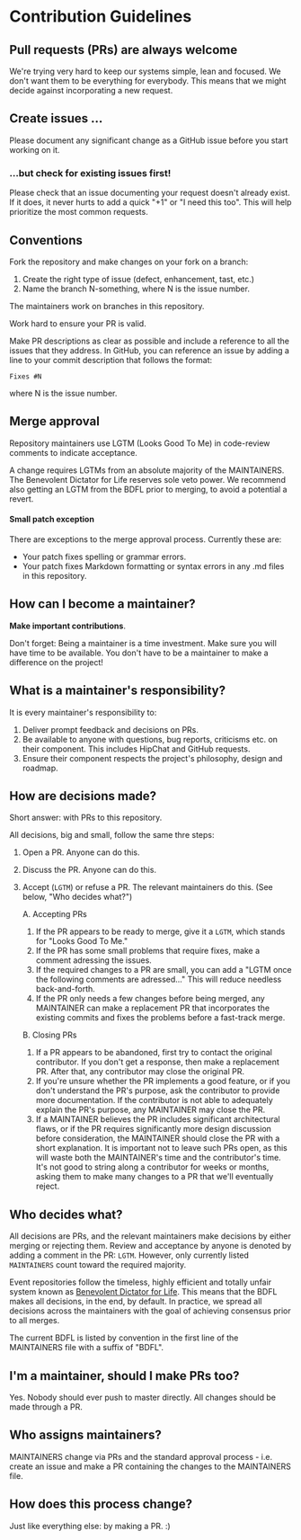 # Contribution Guidelines

## Pull requests (PRs) are always welcome

We're trying very hard to keep our systems simple, lean and focused. We don't
want them to be everything for everybody. This means that we might decide
against incorporating a new request.


## Create issues ...

Please document any significant change as a GitHub issue before you
start working on it.


### ...but check for existing issues first!

Please check that an issue documenting your request doesn't already exist. If it does, it never hurts to add a quick "+1" or "I need this
too". This will help prioritize the most common requests.


## Conventions

Fork the repository and make changes on your fork on a branch:

1. Create the right type of issue (defect, enhancement, tast, etc.)
2. Name the branch N-something, where N is the issue number.

The maintainers work on branches in this repository.

Work hard to ensure your PR is valid.

Make PR descriptions as clear as possible and include a
reference to all the issues that they address. In GitHub, you can reference an
issue by adding a line to your commit description that follows the format:

    Fixes #N

where N is the issue number.


## Merge approval

Repository maintainers use LGTM (Looks Good To Me) in code-review comments to indicate acceptance.

A change requires LGTMs from an absolute majority of the MAINTAINERS. The
Benevolent Dictator for Life reserves sole veto power. We recommend also
getting an LGTM from the BDFL prior to merging, to avoid a potential
a revert.


#### Small patch exception

There are exceptions to the merge approval process. Currently these are:

* Your patch fixes spelling or grammar errors.
* Your patch fixes Markdown formatting or syntax errors in any .md files in
  this repository.


## How can I become a maintainer?

**Make important contributions**.

Don't forget: Being a maintainer is a time investment. Make sure you will have
time to be available. You don't have to be a maintainer to make a
difference on the project!


## What is a maintainer's responsibility?

It is every maintainer's responsibility to:

1. Deliver prompt feedback and decisions on PRs.
2. Be available to anyone with questions, bug reports, criticisms etc. on
   their component. This includes HipChat and GitHub requests.
3. Ensure their component respects the project's philosophy, design and
   roadmap.


## How are decisions made?

Short answer: with PRs to this repository.

All decisions, big and small, follow the same thre steps:

1. Open a PR. Anyone can do this.
2. Discuss the PR. Anyone can do this.
3. Accept (`LGTM`) or refuse a PR. The relevant maintainers
   do this. (See below, "Who decides what?")

   A. Accepting PRs
      1. If the PR appears to be ready to merge, give it a `LGTM`, which stands for "Looks Good To Me."
      2. If the PR has some small problems that require fixes, make a comment adressing the issues.
      3. If the required changes to a PR are small, you can add a "LGTM once the following comments are adressed..." This will reduce needless back-and-forth.
      4. If the PR only needs a few changes before being merged, any MAINTAINER can make a replacement PR that incorporates the existing commits and fixes the problems before a fast-track merge.

   B. Closing PRs
      1. If a PR appears to be abandoned, first try to contact the original contributor. If you don't get a response, then make a replacement PR. After that, any contributor may close the original PR.
      2. If you're unsure whether the PR implements a good feature, or if you don't understand the PR's purpose, ask the contributor to provide more documentation. If the contributor is not able to adequately explain the PR's purpose, any MAINTAINER may close the PR.
      3. If a MAINTAINER believes the PR includes significant architectural flaws, or if the PR requires significantly more design discussion before consideration, the MAINTAINER should close the PR with a short explanation. It is important not to leave such PRs open, as this will waste both the MAINTAINER's time and the contributor's time. It's not good to string along a contributor for weeks or months, asking them to make many changes to a PR that we'll eventually reject.


## Who decides what?

All decisions are PRs, and the relevant maintainers make decisions
by either merging or rejecting them. Review and acceptance by anyone is
denoted by adding a comment in the PR: `LGTM`. However, only
currently listed `MAINTAINERS` count toward the required majority.

Event repositories follow the timeless, highly efficient and totally unfair
system known as [Benevolent Dictator for
Life](http://en.wikipedia.org/wiki/Benevolent_Dictator_for_Life). This means
that the BDFL makes all decisions, in the end, by default. In
practice, we spread all decisions across the maintainers with the goal of achieving consensus
prior to all merges.

The current BDFL is listed by convention in the first line of the MAINTAINERS
file with a suffix of "BDFL".


## I'm a maintainer, should I make PRs too?

Yes. Nobody should ever push to master directly. All changes should be made
through a PR.


## Who assigns maintainers?

MAINTAINERS change via PRs and the standard approval
process - i.e. create an issue and make a PR containing the
changes to the MAINTAINERS file.


## How does this process change?

Just like everything else: by making a PR. :)
